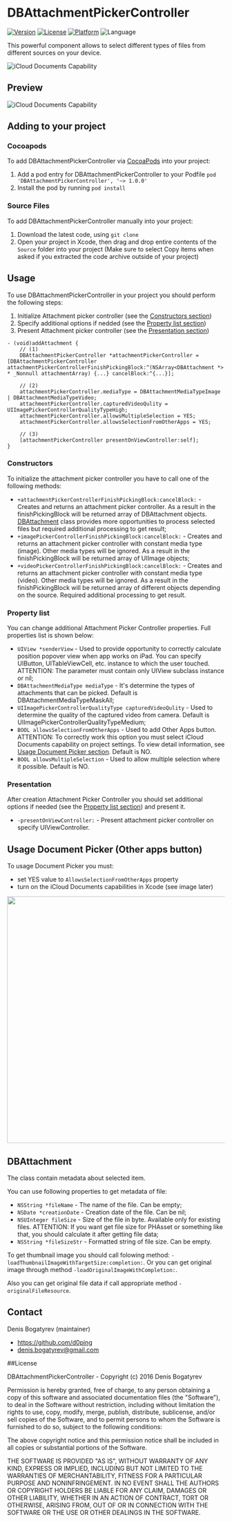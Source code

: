 # DBAttachmentPickerController
[![Version](https://img.shields.io/cocoapods/v/DBAttachmentPickerController.svg?style=flat)](http://cocoadocs.org/docsets/DBAttachmentPickerController)
[![License](https://img.shields.io/cocoapods/l/DBAttachmentPickerController.svg?style=flat)](http://cocoadocs.org/docsets/DBAttachmentPickerController)
[![Platform](https://img.shields.io/cocoapods/p/DBAttachmentPickerController.svg?style=flat)](http://cocoadocs.org/docsets/DBAttachmentPickerController)
![Language](https://img.shields.io/badge/Language-%20Objective%20C%20-blue.svg)

This powerful component allows to select different types of files from different sources on your device. 

![iCloud Documents Capability](Screenshots/Screenshot.jpg)

## Preview

![iCloud Documents Capability](Screenshots/ezgif.com-gif-maker.gif)

## Adding to your project

### Cocoapods

To add DBAttachmentPickerController via [CocoaPods](http://cocoapods.org/) into your project:

1. Add a pod entry for DBAttachmentPickerController to your Podfile `pod 'DBAttachmentPickerController', '~> 1.0.0'`
2. Install the pod by running `pod install`

### Source Files

To add DBAttachmentPickerController manually into your project: 

1. Download the latest code, using `git clone`
2. Open your project in Xcode, then drag and drop entire contents of the `Source` folder into your project (Make sure to select Copy items when asked if you extracted the code archive outside of your project)

## Usage

To use DBAttachmentPickerController in your project you should perform the following steps:

1. Initialize Attachment picker controller (see the [Constructors section](#constructors))
2. Specify additional options if nedded (see the [Property list section](#property-list))
3. Present Attachment picker controller (see the [Presentation section](#presentation))

```objc
- (void)addAttachment {
    // (1)
    DBAttachmentPickerController *attachmentPickerController = [DBAttachmentPickerController attachmentPickerControllerFinishPickingBlock:^(NSArray<DBAttachment *> * _Nonnull attachmentArray) {...} cancelBlock:^{...}];
    
    // (2)
    attachmentPickerController.mediaType = DBAttachmentMediaTypeImage | DBAttachmentMediaTypeVideo;
    attachmentPickerController.capturedVideoQulity = UIImagePickerControllerQualityTypeHigh;
    attachmentPickerController.allowsMultipleSelection = YES;
    attachmentPickerController.allowsSelectionFromOtherApps = YES;
    
    // (3)
    [attachmentPickerController presentOnViewController:self];
}
```

### Constructors

To initialize the attachment picker controller you have to call one of the following methods:

- `+attachmentPickerControllerFinishPickingBlock:cancelBlock:` - Creates and returns an attachment picker controller. As a result in the finishPickingBlock will be returned array of DBAttachment objects. [DBAttachment](#dbattachment) class provides more opportunities to process selected files but required additional processing to get result;
- `+imagePickerControllerFinishPickingBlock:cancelBlock:` - Creates and returns an attachment picker controller with constant media type (image). Other media types will be ignored. As a result in the finishPickingBlock will be returned array of UIImage objects;
- `+videoPickerControllerFinishPickingBlock:cancelBlock:` - Creates and returns an attachment picker controller with constant media type (video). Other media types will be ignored. As a result in the finishPickingBlock will be returned array of different objects depending on the source. Required additional processing to get result.

### Property list

You can change additional Attachment Picker Controller properties. Full properties list is shown below:

- `UIView *senderView` - Used to provide opportunity to correctly calculate position popover view when app works on iPad. You can specify UIButton, UITableViewCell, etc. instance to which the user touched. ATTENTION: The parameter must contain only UIView subclass instance or nil;
- `DBAttachmentMediaType mediaType` - It's determine the types of attachments that can be picked. Default is DBAttachmentMediaTypeMaskAll;
- `UIImagePickerControllerQualityType capturedVideoQulity` - Used to determine the quality of the captured video from camera. Default is UIImagePickerControllerQualityTypeMedium;
- `BOOL allowsSelectionFromOtherApps` - Used to add Other Apps button. ATTENTION: To correctly work this option you must select iCloud Documents 
 capability on project settings. To view detail information, see [Usage Document Picker section](#usage-document-picker-(other-apps-button)). Default is NO.
- `BOOL allowsMultipleSelection` - Used to allow multiple selection where it possible. Default is NO.

### Presentation

After creation Attachment Picker Controller you should set additional options if needed (see the [Property list section](#property-list)) and present it. 

- `-presentOnViewController:` - Present attachment picker controller on specify UIViewController.

## Usage Document Picker (Other apps button)

To usage Document Picker you must:

- set YES value to `AllowsSelectionFromOtherApps` property
- turn on the iCloud Documents capabilities in Xcode (see image later)


<img src="Screenshots/iCloudDocumentsCapability.jpg" width="570"/>

## DBAttachment

The class contain metadata about selected item. 

You can use following properties to get metadata of file: 

- `NSString *fileName` - The name of the file. Can be empty;
- `NSDate *creationDate` - Creation date of the file. Can be nil;
- `NSUInteger fileSize` - Size of the file in byte. Available only for existing files. ATTENTION: If you want get file size for PHAsset or something like that, you should calculate it after getting file data; 
- `NSString *fileSizeStr` - Formatted string of file size. Can be empty. 

To get thumbnail image you should call folowing method: `-loadThumbnailImageWithTargetSize:completion:`. Or you can get original image through method `-loadOriginalImageWithCompletion:`.

Also you can get original file data if call appropriate method `-originalFileResource`.

## Contact

Denis Bogatyrev (maintainer)

- https://github.com/d0ping
- denis.bogatyrev@gmail.com

##License

DBAttachmentPickerController - Copyright (c) 2016 Denis Bogatyrev

Permission is hereby granted, free of charge, to any person obtaining a copy of this software and associated documentation files (the "Software"), to deal in the Software without restriction, including without limitation the rights to use, copy, modify, merge, publish, distribute, sublicense, and/or sell copies of the Software, and to permit persons to whom the Software is furnished to do so, subject to the following conditions:

The above copyright notice and this permission notice shall be included in all copies or substantial portions of the Software.

THE SOFTWARE IS PROVIDED "AS IS", WITHOUT WARRANTY OF ANY KIND, EXPRESS OR IMPLIED, INCLUDING BUT NOT LIMITED TO THE WARRANTIES OF MERCHANTABILITY, FITNESS FOR A PARTICULAR PURPOSE AND NONINFRINGEMENT. IN NO EVENT SHALL THE AUTHORS OR COPYRIGHT HOLDERS BE LIABLE FOR ANY CLAIM, DAMAGES OR OTHER LIABILITY, WHETHER IN AN ACTION OF CONTRACT, TORT OR OTHERWISE, ARISING FROM, OUT OF OR IN CONNECTION WITH THE SOFTWARE OR THE USE OR OTHER DEALINGS IN THE SOFTWARE.